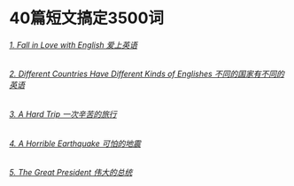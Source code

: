 # 40篇短文搞定3500词

###### [1. Fall in Love with English 爱上英语](./01.%20Fall%20in%20Love%20with%20English.md)
###### [2. Different Countries Have Different Kinds of Englishes 不同的国家有不同的英语](./02.%20Different%20Countries%20Have%20Different%20Kinds%20of%20Englishes.md)
###### [3. A Hard Trip 一次辛苦的旅行](./03.%20A%20Hard%20Trip.md)
###### [4. A Horrible Earthquake 可怕的地震](./04.%20A%20Horrible%20Earthquake.md)
###### [5. The Great President 伟大的总统](./05.%20The%20Great%20President.md)
